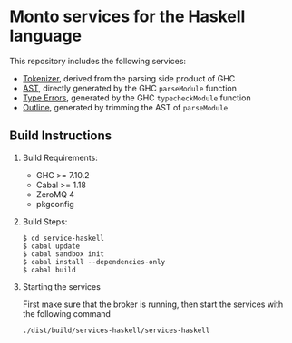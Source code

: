 # Monto services for the Haskell language

This repository includes the following services:

* [Tokenizer](src/Tokens.hs), derived from the parsing side product of GHC
* [AST](src/AST.hs), directly generated by the GHC `parseModule` function
* [Type Errors](src/ErrorMessages.hs), generated by the GHC `typecheckModule` function
* [Outline](src/Outline.hs), generated by trimming the AST of `parseModule`

## Build Instructions

1. Build Requirements:
   * GHC >= 7.10.2
   * Cabal >= 1.18
   * ZeroMQ 4
   * pkgconfig

2. Build Steps:

   ```shell
   $ cd service-haskell
   $ cabal update
   $ cabal sandbox init
   $ cabal install --dependencies-only
   $ cabal build
   ```

3. Starting the services

   First make sure that the broker is running, then start the services
   with the following command

   ```shell
   ./dist/build/services-haskell/services-haskell
   ```